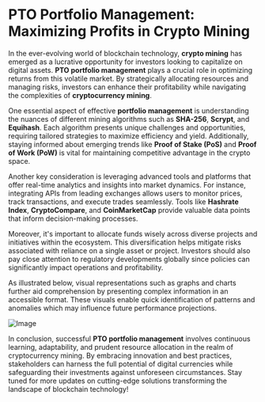 # PTO Portfolio Management: Maximizing Profits in Crypto Mining

In the ever-evolving world of blockchain technology, **crypto mining** has emerged as a lucrative opportunity for investors looking to capitalize on digital assets. **PTO portfolio management** plays a crucial role in optimizing returns from this volatile market. By strategically allocating resources and managing risks, investors can enhance their profitability while navigating the complexities of **cryptocurrency mining**.

One essential aspect of effective **portfolio management** is understanding the nuances of different mining algorithms such as **SHA-256**, **Scrypt**, and **Equihash**. Each algorithm presents unique challenges and opportunities, requiring tailored strategies to maximize efficiency and yield. Additionally, staying informed about emerging trends like **Proof of Stake (PoS)** and **Proof of Work (PoW)** is vital for maintaining competitive advantage in the crypto space.

Another key consideration is leveraging advanced tools and platforms that offer real-time analytics and insights into market dynamics. For instance, integrating APIs from leading exchanges allows users to monitor prices, track transactions, and execute trades seamlessly. Tools like **Hashrate Index**, **CryptoCompare**, and **CoinMarketCap** provide valuable data points that inform decision-making processes.

Moreover, it's important to allocate funds wisely across diverse projects and initiatives within the ecosystem. This diversification helps mitigate risks associated with reliance on a single asset or project. Investors should also pay close attention to regulatory developments globally since policies can significantly impact operations and profitability.

As illustrated below, visual representations such as graphs and charts further aid comprehension by presenting complex information in an accessible format. These visuals enable quick identification of patterns and anomalies which may influence future performance projections.

![Image](https://github.com/user-attachments/assets/3be06921-4469-491d-bd37-5f14c53422b7)

In conclusion, successful **PTO portfolio management** involves continuous learning, adaptability, and prudent resource allocation in the realm of cryptocurrency mining. By embracing innovation and best practices, stakeholders can harness the full potential of digital currencies while safeguarding their investments against unforeseen circumstances. Stay tuned for more updates on cutting-edge solutions transforming the landscape of blockchain technology!